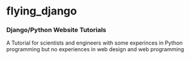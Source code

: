 # flying_django


### Django/Python Website Tutorials

A Tutorial for scientists and engineers with some experinces in Python programming but no experiences in web design and web programming
